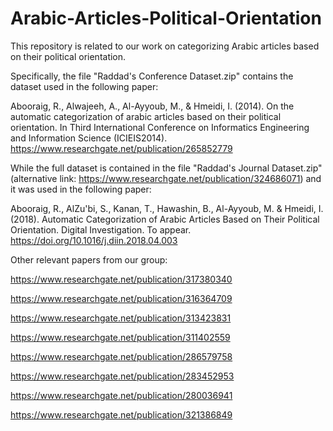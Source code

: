 # Arabic-Articles-Political-Orientation
This repository is related to our work on categorizing Arabic articles based on their political orientation.

Specifically, the file "Raddad's Conference Dataset.zip" contains the dataset used in the following paper:

Abooraig, R., Alwajeeh, A., Al-Ayyoub, M., & Hmeidi, I. (2014). On the automatic categorization of arabic articles based on their political orientation. In Third International Conference on Informatics Engineering and Information Science (ICIEIS2014).
https://www.researchgate.net/publication/265852779

While the full dataset is contained in the file "Raddad's Journal Dataset.zip" (alternative link: https://www.researchgate.net/publication/324686071) and it was used in the following paper:

Abooraig, R., AlZu'bi, S., Kanan, T., Hawashin, B., Al-Ayyoub, M. & Hmeidi, I. (2018). Automatic Categorization of Arabic Articles Based on Their Political Orientation. Digital Investigation. To appear.
https://doi.org/10.1016/j.diin.2018.04.003

Other relevant papers from our group:

https://www.researchgate.net/publication/317380340

https://www.researchgate.net/publication/316364709

https://www.researchgate.net/publication/313423831

https://www.researchgate.net/publication/311402559

https://www.researchgate.net/publication/286579758

https://www.researchgate.net/publication/283452953

https://www.researchgate.net/publication/280036941

https://www.researchgate.net/publication/321386849

